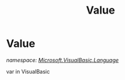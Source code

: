 ﻿---
title: Value
---

# Value
_namespace: [Microsoft.VisualBasic.Language](N-Microsoft.VisualBasic.Language.html)_

var in VisualBasic




